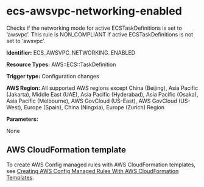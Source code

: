 # ecs\-awsvpc\-networking\-enabled<a name="ecs-awsvpc-networking-enabled"></a>

Checks if the networking mode for active ECSTaskDefinitions is set to ‘awsvpc’\. This rule is NON\_COMPLIANT if active ECSTaskDefinitions is not set to ‘awsvpc’\. 

**Identifier:** ECS\_AWSVPC\_NETWORKING\_ENABLED

**Resource Types:** AWS::ECS::TaskDefinition

**Trigger type:** Configuration changes

**AWS Region:** All supported AWS regions except China \(Beijing\), Asia Pacific \(Jakarta\), Middle East \(UAE\), Asia Pacific \(Hyderabad\), Asia Pacific \(Osaka\), Asia Pacific \(Melbourne\), AWS GovCloud \(US\-East\), AWS GovCloud \(US\-West\), Europe \(Spain\), China \(Ningxia\), Europe \(Zurich\) Region

**Parameters:**

None  

## AWS CloudFormation template<a name="w2aac12c33c15b9d235c17"></a>

To create AWS Config managed rules with AWS CloudFormation templates, see [Creating AWS Config Managed Rules With AWS CloudFormation Templates](aws-config-managed-rules-cloudformation-templates.md)\.